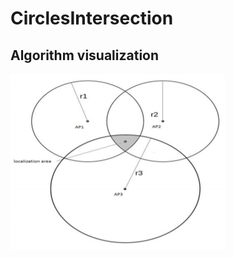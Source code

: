 # CirclesIntersection

## Algorithm visualization

![Screenshot](https://github.com/Kallaf/CirclesIntersection/blob/master/visualization.png?raw=true)
